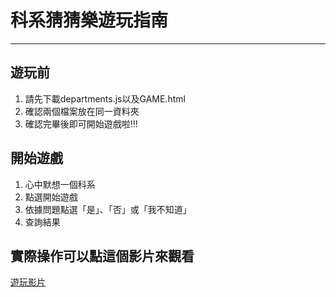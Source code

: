 # 科系猜猜樂遊玩指南
***
## **遊玩前**
1. 請先下載departments.js以及GAME.html
2. 確認兩個檔案放在同一資料夾
3. 確認完畢後即可開始遊戲啦!!!

## **開始遊戲**
1. 心中默想一個科系
2. 點選開始遊戲
3. 依據問題點選「是」、「否」或「我不知道」
4. 查詢結果

## 實際操作可以點這個影片來觀看 
[遊玩影片]()
